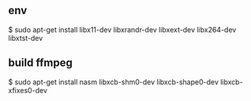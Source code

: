 ## env
$ sudo apt-get install libx11-dev libxrandr-dev libxext-dev libx264-dev libxtst-dev
## build ffmpeg
$ sudo apt-get install nasm libxcb-shm0-dev libxcb-shape0-dev libxcb-xfixes0-dev

